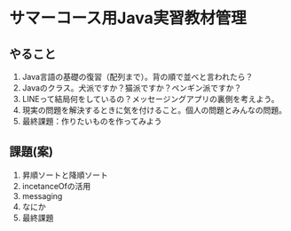 # サマーコース用Java実習教材管理

## やること

1. Java言語の基礎の復習（配列まで）。背の順で並べと言われたら？
2. Javaのクラス。犬派ですか？猫派ですか？ペンギン派ですか？
3. LINEって結局何をしているの？メッセージングアプリの裏側を考えよう。
4. 現実の問題を解決するときに気を付けること。個人の問題とみんなの問題。
5. 最終課題：作りたいものを作ってみよう

## 課題(案)

1. 昇順ソートと降順ソート
2. incetanceOfの活用
3. messaging
4. なにか
5. 最終課題